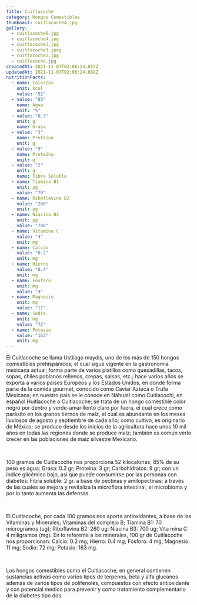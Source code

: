 ```yaml
---
title: Cuitlacoche
category: Hongos Comestibles
thumbnail: cuitlacoche4.jpg
gallery:
  - cuitlacoche6.jpg
  - cuitlacoche4.jpg
  - cuitlacoche3.jpg
  - cuitlacoche3.jpeg
  - cuitlacoche2.jpg
  - cuitlacoche.jpg
createdAt: 2021-11-07T02:06:24.857Z
updatedAt: 2021-11-07T02:06:24.868Z
nutritionFacts:
  - name: Calorías
    unit: kcal
    value: "52"
  - value: "85"
    name: Agua
    unit: "%"
  - value: "0.3"
    unit: g
    name: Grasa
  - value: "3"
    name: Proteína
    unit: g
  - value: "9"
    name: Proteína
    unit: g
  - value: "2"
    unit: g
    name: Fibra Soluble
  - name: Tiamina B1
    unit: µg
    value: "70"
  - name: Riboflavina B2
    value: "260"
    unit: µg
  - name: Niacina B3
    unit: µg
    value: "700"
  - name: Vitamina C
    value: "4"
    unit: mg
  - name: Calcio
    value: "0.2"
    unit: mg
  - name: Hierro
    value: "0.4"
    unit: mg
  - name: Fósforo
    unit: mg
    value: "4"
  - name: Magnesio
    unit: mg
    value: "11"
  - name: Sodio
    unit: mg
    value: "72"
  - name: Potasio
    value: "163"
    unit: mg
---
```

El Cuitlacoche se llama Ustilago maydis, uno de los más de 150 hongos comestibles prehispánicos; el cual sigue vigente en la gastronomia mexicana actual; forma parte de varios platillos como quesadillas, tacos, sopas, chiles poblanos rellenos, crepas, salsas, etc.; hace varios años se exporta a varios países Europeos y los Estados Unidos, en donde forma parte de la comida gourmet, conocido como Caviar Azteca o Trufa Mexicana; en nuestro país se le conoce en Náhuatl como Cuitlacochi, en español Huitlacoche o Cuitlacoche; se trata de un hongo comestible color negro por dentro y verde-amarillento claro por fuera, el cual crece como parásito en los granos tiernos de maíz, el cual es abundante en los meses lluviosos de agosto y septiembre de cada año; como cultivo, es originario de México; se produce desde los inicios de la agricultura hace unos 10 mil años en todas las regiones donde se produce maíz; también es común verlo crecer en las poblaciones de maíz silvestre Mexicano.

<br/>

100 gramos de Cuitlacoche nos proporciona 52 kilocalorías; 85% de su peso es agua; Grasa: 0.3 gr; Proteína: 3 gr; Carbohidratos: 9 gr; con un índice glicémico bajo, así que puede consumirse por las personas con diabetes: Fibra soluble: 2 gr. a base de pectinas y amilopectinas; a través de las cuales se mejora y revitaliza la microflora intestinal, el microbioma y por lo tanto aumenta las defensas.

<br/>

El Cuitlacoche, por cada 100 gramos nos aporta antioxidantes, a base de las Vitaminas y Minerales; Vitaminas del complejo B; Tiamina B1: 70 microgramos (ug); Riboflavina B2: 260 ug: Niacina B3: 700 ug; Vita mina C: 4 miligramos (mg). En lo referente a los minerales, 100 gr de Cuitlacoche nos proporcionan: Calcio: 0.2 mg; Hierro: 0.4 mg; Fósforo: 4 mg; Magnesio: 11 mg; Sodio: 72 mg; Potasio: 163 mg.

<br/>

Los hongos comestibles como el Cuitlacoche, en general contienen sustancias activas como varios tipos de terpenos, beta y alfa glucanos además de varios tipos de polifenoles, compuestos con efecto antioxidante y con potencial médico para prevenir y como tratamiento complementario de la diabetes tipo dos.